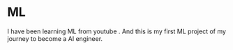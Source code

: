 # ML

I have been learning ML from youtube . And this is my first ML project of my journey to become a AI engineer.
